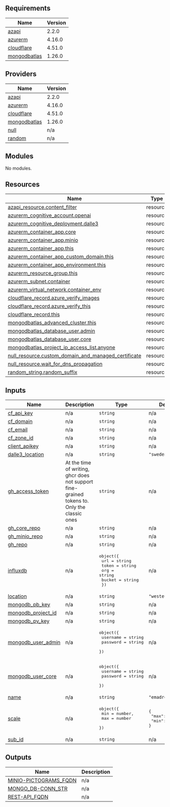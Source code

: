 <!-- BEGIN_TF_DOCS -->
## Requirements

| Name | Version |
|------|---------|
| <a name="requirement_azapi"></a> [azapi](#requirement\_azapi) | 2.2.0 |
| <a name="requirement_azurerm"></a> [azurerm](#requirement\_azurerm) | 4.16.0 |
| <a name="requirement_cloudflare"></a> [cloudflare](#requirement\_cloudflare) | 4.51.0 |
| <a name="requirement_mongodbatlas"></a> [mongodbatlas](#requirement\_mongodbatlas) | 1.26.0 |

## Providers

| Name | Version |
|------|---------|
| <a name="provider_azapi"></a> [azapi](#provider\_azapi) | 2.2.0 |
| <a name="provider_azurerm"></a> [azurerm](#provider\_azurerm) | 4.16.0 |
| <a name="provider_cloudflare"></a> [cloudflare](#provider\_cloudflare) | 4.51.0 |
| <a name="provider_mongodbatlas"></a> [mongodbatlas](#provider\_mongodbatlas) | 1.26.0 |
| <a name="provider_null"></a> [null](#provider\_null) | n/a |
| <a name="provider_random"></a> [random](#provider\_random) | n/a |

## Modules

No modules.

## Resources

| Name | Type |
|------|------|
| [azapi_resource.content_filter](https://registry.terraform.io/providers/Azure/azapi/2.2.0/docs/resources/resource) | resource |
| [azurerm_cognitive_account.openai](https://registry.terraform.io/providers/hashicorp/azurerm/4.16.0/docs/resources/cognitive_account) | resource |
| [azurerm_cognitive_deployment.dalle3](https://registry.terraform.io/providers/hashicorp/azurerm/4.16.0/docs/resources/cognitive_deployment) | resource |
| [azurerm_container_app.core](https://registry.terraform.io/providers/hashicorp/azurerm/4.16.0/docs/resources/container_app) | resource |
| [azurerm_container_app.minio](https://registry.terraform.io/providers/hashicorp/azurerm/4.16.0/docs/resources/container_app) | resource |
| [azurerm_container_app.this](https://registry.terraform.io/providers/hashicorp/azurerm/4.16.0/docs/resources/container_app) | resource |
| [azurerm_container_app_custom_domain.this](https://registry.terraform.io/providers/hashicorp/azurerm/4.16.0/docs/resources/container_app_custom_domain) | resource |
| [azurerm_container_app_environment.this](https://registry.terraform.io/providers/hashicorp/azurerm/4.16.0/docs/resources/container_app_environment) | resource |
| [azurerm_resource_group.this](https://registry.terraform.io/providers/hashicorp/azurerm/4.16.0/docs/resources/resource_group) | resource |
| [azurerm_subnet.container](https://registry.terraform.io/providers/hashicorp/azurerm/4.16.0/docs/resources/subnet) | resource |
| [azurerm_virtual_network.container_env](https://registry.terraform.io/providers/hashicorp/azurerm/4.16.0/docs/resources/virtual_network) | resource |
| [cloudflare_record.azure_verify_images](https://registry.terraform.io/providers/cloudflare/cloudflare/4.51.0/docs/resources/record) | resource |
| [cloudflare_record.azure_verify_this](https://registry.terraform.io/providers/cloudflare/cloudflare/4.51.0/docs/resources/record) | resource |
| [cloudflare_record.this](https://registry.terraform.io/providers/cloudflare/cloudflare/4.51.0/docs/resources/record) | resource |
| [mongodbatlas_advanced_cluster.this](https://registry.terraform.io/providers/mongodb/mongodbatlas/1.26.0/docs/resources/advanced_cluster) | resource |
| [mongodbatlas_database_user.admin](https://registry.terraform.io/providers/mongodb/mongodbatlas/1.26.0/docs/resources/database_user) | resource |
| [mongodbatlas_database_user.core](https://registry.terraform.io/providers/mongodb/mongodbatlas/1.26.0/docs/resources/database_user) | resource |
| [mongodbatlas_project_ip_access_list.anyone](https://registry.terraform.io/providers/mongodb/mongodbatlas/1.26.0/docs/resources/project_ip_access_list) | resource |
| [null_resource.custom_domain_and_managed_certificate](https://registry.terraform.io/providers/hashicorp/null/latest/docs/resources/resource) | resource |
| [null_resource.wait_for_dns_propagation](https://registry.terraform.io/providers/hashicorp/null/latest/docs/resources/resource) | resource |
| [random_string.random_suffix](https://registry.terraform.io/providers/hashicorp/random/latest/docs/resources/string) | resource |

## Inputs

| Name | Description | Type | Default | Required |
|------|-------------|------|---------|:--------:|
| <a name="input_cf_api_key"></a> [cf\_api\_key](#input\_cf\_api\_key) | n/a | `string` | n/a | yes |
| <a name="input_cf_domain"></a> [cf\_domain](#input\_cf\_domain) | n/a | `string` | n/a | yes |
| <a name="input_cf_email"></a> [cf\_email](#input\_cf\_email) | n/a | `string` | n/a | yes |
| <a name="input_cf_zone_id"></a> [cf\_zone\_id](#input\_cf\_zone\_id) | n/a | `string` | n/a | yes |
| <a name="input_client_apikey"></a> [client\_apikey](#input\_client\_apikey) | n/a | `string` | n/a | yes |
| <a name="input_dalle3_location"></a> [dalle3\_location](#input\_dalle3\_location) | n/a | `string` | `"swedencentral"` | no |
| <a name="input_gh_access_token"></a> [gh\_access\_token](#input\_gh\_access\_token) | At the time of writing, ghcr does not support fine-grained tokens to. Only the classic ones | `string` | n/a | yes |
| <a name="input_gh_core_repo"></a> [gh\_core\_repo](#input\_gh\_core\_repo) | n/a | `string` | n/a | yes |
| <a name="input_gh_minio_repo"></a> [gh\_minio\_repo](#input\_gh\_minio\_repo) | n/a | `string` | n/a | yes |
| <a name="input_gh_repo"></a> [gh\_repo](#input\_gh\_repo) | n/a | `string` | n/a | yes |
| <a name="input_influxdb"></a> [influxdb](#input\_influxdb) | n/a | <pre>object({<br/>    url    = string<br/>    token  = string<br/>    org    = string<br/>    bucket = string<br/>  })</pre> | n/a | yes |
| <a name="input_location"></a> [location](#input\_location) | n/a | `string` | `"westeurope"` | no |
| <a name="input_mongodb_pb_key"></a> [mongodb\_pb\_key](#input\_mongodb\_pb\_key) | n/a | `string` | n/a | yes |
| <a name="input_mongodb_project_id"></a> [mongodb\_project\_id](#input\_mongodb\_project\_id) | n/a | `string` | n/a | yes |
| <a name="input_mongodb_pv_key"></a> [mongodb\_pv\_key](#input\_mongodb\_pv\_key) | n/a | `string` | n/a | yes |
| <a name="input_mongodb_user_admin"></a> [mongodb\_user\_admin](#input\_mongodb\_user\_admin) | n/a | <pre>object({<br/>    username = string<br/>    password = string<br/>  })</pre> | n/a | yes |
| <a name="input_mongodb_user_core"></a> [mongodb\_user\_core](#input\_mongodb\_user\_core) | n/a | <pre>object({<br/>    username = string<br/>    password = string<br/>  })</pre> | n/a | yes |
| <a name="input_name"></a> [name](#input\_name) | n/a | `string` | `"emadrestapi"` | no |
| <a name="input_scale"></a> [scale](#input\_scale) | n/a | <pre>object({<br/>    min = number,<br/>    max = number<br/>  })</pre> | <pre>{<br/>  "max": 1,<br/>  "min": 1<br/>}</pre> | no |
| <a name="input_sub_id"></a> [sub\_id](#input\_sub\_id) | n/a | `string` | n/a | yes |

## Outputs

| Name | Description |
|------|-------------|
| <a name="output_MINIO-PICTOGRAMS_FQDN"></a> [MINIO-PICTOGRAMS\_FQDN](#output\_MINIO-PICTOGRAMS\_FQDN) | n/a |
| <a name="output_MONGO_DB-CONN_STR"></a> [MONGO\_DB-CONN\_STR](#output\_MONGO\_DB-CONN\_STR) | n/a |
| <a name="output_REST-API_FQDN"></a> [REST-API\_FQDN](#output\_REST-API\_FQDN) | n/a |
<!-- END_TF_DOCS -->